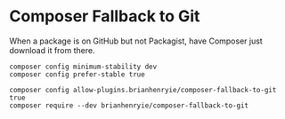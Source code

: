 # Composer Fallback to Git

When a package is on GitHub but not Packagist, have Composer just download it from there.

```
composer config minimum-stability dev
composer config prefer-stable true

composer config allow-plugins.brianhenryie/composer-fallback-to-git true
composer require --dev brianhenryie/composer-fallback-to-git
```
